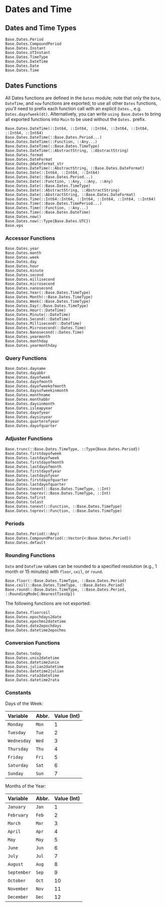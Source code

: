 # Dates and Time

## Dates and Time Types

```@docs
Base.Dates.Period
Base.Dates.CompoundPeriod
Base.Dates.Instant
Base.Dates.UTInstant
Base.Dates.TimeType
Base.Dates.DateTime
Base.Dates.Date
Base.Dates.Time
```

## Dates Functions

All Dates functions are defined in the `Dates` module; note that only the `Date`, `DateTime`,
and `now` functions are exported; to use all other `Dates` functions, you'll need to prefix each
function call with an explicit `Dates.`, e.g. `Dates.dayofweek(dt)`. Alternatively, you can write
`using Base.Dates` to bring all exported functions into `Main` to be used without the `Dates.`
prefix.

```@docs
Base.Dates.DateTime(::Int64, ::Int64, ::Int64, ::Int64, ::Int64, ::Int64, ::Int64)
Base.Dates.DateTime(::Base.Dates.Period...)
Base.Dates.DateTime(::Function, ::Any...)
Base.Dates.DateTime(::Base.Dates.TimeType)
Base.Dates.DateTime(::AbstractString, ::AbstractString)
Base.Dates.format
Base.Dates.DateFormat
Base.Dates.@dateformat_str
Base.Dates.DateTime(::AbstractString, ::Base.Dates.DateFormat)
Base.Dates.Date(::Int64, ::Int64, ::Int64)
Base.Dates.Date(::Base.Dates.Period...)
Base.Dates.Date(::Function, ::Any, ::Any, ::Any)
Base.Dates.Date(::Base.Dates.TimeType)
Base.Dates.Date(::AbstractString, ::AbstractString)
Base.Dates.Date(::AbstractString, ::Base.Dates.DateFormat)
Base.Dates.Time(::Int64::Int64, ::Int64, ::Int64, ::Int64, ::Int64)
Base.Dates.Time(::Base.Dates.TimePeriod...)
Base.Dates.Time(::Function, ::Any...)
Base.Dates.Time(::Base.Dates.DateTime)
Base.Dates.now()
Base.Dates.now(::Type{Base.Dates.UTC})
Base.eps
```

### Accessor Functions

```@docs
Base.Dates.year
Base.Dates.month
Base.Dates.week
Base.Dates.day
Base.Dates.hour
Base.Dates.minute
Base.Dates.second
Base.Dates.millisecond
Base.Dates.microsecond
Base.Dates.nanosecond
Base.Dates.Year(::Base.Dates.TimeType)
Base.Dates.Month(::Base.Dates.TimeType)
Base.Dates.Week(::Base.Dates.TimeType)
Base.Dates.Day(::Base.Dates.TimeType)
Base.Dates.Hour(::DateTime)
Base.Dates.Minute(::DateTime)
Base.Dates.Second(::DateTime)
Base.Dates.Millisecond(::DateTime)
Base.Dates.Microsecond(::Dates.Time)
Base.Dates.Nanosecond(::Dates.Time)
Base.Dates.yearmonth
Base.Dates.monthday
Base.Dates.yearmonthday
```

### Query Functions

```@docs
Base.Dates.dayname
Base.Dates.dayabbr
Base.Dates.dayofweek
Base.Dates.dayofmonth
Base.Dates.dayofweekofmonth
Base.Dates.daysofweekinmonth
Base.Dates.monthname
Base.Dates.monthabbr
Base.Dates.daysinmonth
Base.Dates.isleapyear
Base.Dates.dayofyear
Base.Dates.daysinyear
Base.Dates.quarterofyear
Base.Dates.dayofquarter
```

### Adjuster Functions

```@docs
Base.trunc(::Base.Dates.TimeType, ::Type{Base.Dates.Period})
Base.Dates.firstdayofweek
Base.Dates.lastdayofweek
Base.Dates.firstdayofmonth
Base.Dates.lastdayofmonth
Base.Dates.firstdayofyear
Base.Dates.lastdayofyear
Base.Dates.firstdayofquarter
Base.Dates.lastdayofquarter
Base.Dates.tonext(::Base.Dates.TimeType, ::Int)
Base.Dates.toprev(::Base.Dates.TimeType, ::Int)
Base.Dates.tofirst
Base.Dates.tolast
Base.Dates.tonext(::Function, ::Base.Dates.TimeType)
Base.Dates.toprev(::Function, ::Base.Dates.TimeType)
```

### Periods

```@docs
Base.Dates.Period(::Any)
Base.Dates.CompoundPeriod(::Vector{<:Base.Dates.Period})
Base.Dates.default
```

### Rounding Functions

`Date` and `DateTime` values can be rounded to a specified resolution (e.g., 1 month or 15 minutes)
with `floor`, `ceil`, or `round`.

```@docs
Base.floor(::Base.Dates.TimeType, ::Base.Dates.Period)
Base.ceil(::Base.Dates.TimeType, ::Base.Dates.Period)
Base.round(::Base.Dates.TimeType, ::Base.Dates.Period, ::RoundingMode{:NearestTiesUp})
```

The following functions are not exported:

```@docs
Base.Dates.floorceil
Base.Dates.epochdays2date
Base.Dates.epochms2datetime
Base.Dates.date2epochdays
Base.Dates.datetime2epochms
```

### Conversion Functions

```@docs
Base.Dates.today
Base.Dates.unix2datetime
Base.Dates.datetime2unix
Base.Dates.julian2datetime
Base.Dates.datetime2julian
Base.Dates.rata2datetime
Base.Dates.datetime2rata
```

### Constants

Days of the Week:

| Variable    | Abbr. | Value (Int) |
|:----------- |:----- |:----------- |
| `Monday`    | `Mon` | 1           |
| `Tuesday`   | `Tue` | 2           |
| `Wednesday` | `Wed` | 3           |
| `Thursday`  | `Thu` | 4           |
| `Friday`    | `Fri` | 5           |
| `Saturday`  | `Sat` | 6           |
| `Sunday`    | `Sun` | 7           |

Months of the Year:

| Variable    | Abbr. | Value (Int) |
|:----------- |:----- |:----------- |
| `January`   | `Jan` | 1           |
| `February`  | `Feb` | 2           |
| `March`     | `Mar` | 3           |
| `April`     | `Apr` | 4           |
| `May`       | `May` | 5           |
| `June`      | `Jun` | 6           |
| `July`      | `Jul` | 7           |
| `August`    | `Aug` | 8           |
| `September` | `Sep` | 9           |
| `October`   | `Oct` | 10          |
| `November`  | `Nov` | 11          |
| `December`  | `Dec` | 12          |
